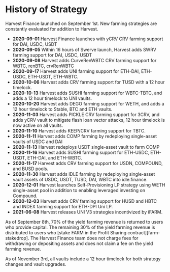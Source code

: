 # History of Strategy

Harvest Finance launched on September 1st. New farming strategies are constantly evaluated for addition to Harvest.

* **2020-09-01** Harvest Finance launches with yCRV CRV farming support for DAI, USDC, USDT
* **2020-09-05** Within 16 hours of Swerve launch, Harvest adds SWRV farming support for DAI, USDC, USDT
* **2020-09-08** Harvest adds CurveRenWBTC CRV farming support for WBTC, renBTC, crvRenWBTC
* **2020-09-17** Harvest adds UNI farming support for ETH-DAI, ETH-USDC, ETH-USDT, ETH-WBTC.
* **2020-10-06** Harvest adds CRV farming support for TUSD with a 12 hour timelock.
* **2020-10-13** Harvest adds SUSHI farming support for WBTC-TBTC, and adds a 12 hour timelock to UNI vaults.
* **2020-10-20** Harvest adds DEGO farming support for WETH, and adds a 12 hour timelock to Stable, BTC and ETH vaults.
* **2020-11-03** Harvest adds PICKLE CRV farming support for 3CRV, and adds yCRV vault to mitigate flash loan vector attacks, 12 hour timelock is now active on all vaults.
* **2020-11-10** Harvest adds KEEP/CRV farming support for TBTC.
* **2020-11-11** Harvest adds COMP farming by redeploying single-asset vaults of USDC and DAI
* **2020-11-13** Harvest redeploys USDT single-asset vault to farm COMP
* **2020-11-16** Harvest adds SUSHI farming support for ETH-USDC, ETH-USDT, ETH-DAI, and ETH-WBTC.
* **2020-11-17** Harvest adds CRV farming support for USDN, COMPOUND, and BUSD pools.
* **2020-11-30** Harvest adds IDLE farming by redeploying single-asset vault assets of USDC, USDT, TUSD, DAI, WBTC into idle.finance.
* **2020-12-01** Harvest launches Self-Provisioning LP strategy using WETH single-asset pool in addition to enabling leveraged investing on Compound.
* **2020-12-03** Harvest adds CRV farming support for HUSD and HBTC and INDEX farming support for ETH-DPI Uni LP.
* **2021-06-08** Harvest releases UNI V3 strategies incentivized by iFARM.

As of September 8th, 70% of the yield farming revenue is returned to users who provide capital. The remaining 30% of the yield farming revenue is distributed to users who \[stake FARM in the Profit Sharing contract\]\[farm-stakedrop\]. The Harvest Finance team does not charge fees for withdrawing or depositing assets and does not claim a fee on the yield farming revenue.

As of November 3rd, all vaults include a 12 hour timelock for both strategy changes and vault upgrades.

